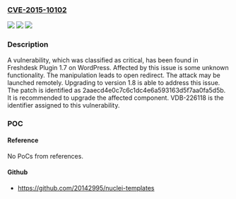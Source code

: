 ### [CVE-2015-10102](https://cve.mitre.org/cgi-bin/cvename.cgi?name=CVE-2015-10102)
![](https://img.shields.io/static/v1?label=Product&message=Freshdesk%20Plugin&color=blue)
![](https://img.shields.io/static/v1?label=Version&message=%3D%201.7%20&color=brighgreen)
![](https://img.shields.io/static/v1?label=Vulnerability&message=CWE-601%20Open%20Redirect&color=brighgreen)

### Description

A vulnerability, which was classified as critical, has been found in Freshdesk Plugin 1.7 on WordPress. Affected by this issue is some unknown functionality. The manipulation leads to open redirect. The attack may be launched remotely. Upgrading to version 1.8 is able to address this issue. The patch is identified as 2aaecd4e0c7c6c1dc4e6a593163d5f7aa0fa5d5b. It is recommended to upgrade the affected component. VDB-226118 is the identifier assigned to this vulnerability.

### POC

#### Reference
No PoCs from references.

#### Github
- https://github.com/20142995/nuclei-templates

